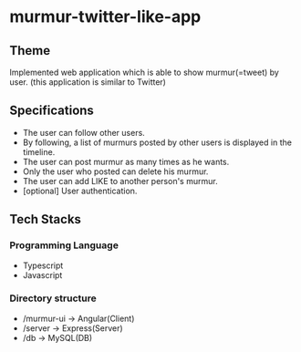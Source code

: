 # murmur-twitter-like-app

## Theme
Implemented web application which is able to show murmur(=tweet) by user. (this application is similar to Twitter)

## Specifications
* The user can follow other users.
* By following, a list of murmurs posted by other users is displayed in the timeline.
* The user can post murmur as many times as he wants.
* Only the user who posted can delete his murmur.
* The user can add LIKE to another person's murmur.
* [optional] User authentication.

## Tech Stacks
### Programming Language
* Typescript
* Javascript

### Directory structure
- /murmur-ui -> Angular(Client)
- /server -> Express(Server)
- /db -> MySQL(DB)